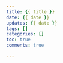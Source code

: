 ```yaml
---
title: {{ title }}
date: {{ date }}
updates: {{ date }}
tags: []
categories: []
toc: true
comments: true

---
```

